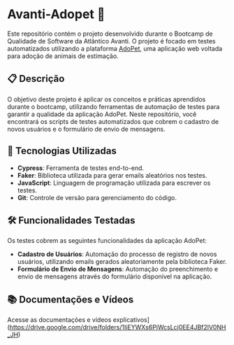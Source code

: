 # Avanti-Adopet 🐾

Este repositório contém o projeto desenvolvido durante o Bootcamp de Qualidade de Software da Atlântico Avanti. O projeto é focado em testes automatizados utilizando a plataforma [AdoPet](https://adopet-frontend-cypress.vercel.app/), uma aplicação web voltada para adoção de animais de estimação.

## 📋 Descrição

O objetivo deste projeto é aplicar os conceitos e práticas aprendidos durante o bootcamp, utilizando ferramentas de automação de testes para garantir a qualidade da aplicação AdoPet. Neste repositório, você encontrará os scripts de testes automatizados que cobrem o cadastro de novos usuários e o formulário de envio de mensagens.

## 🚀 Tecnologias Utilizadas

- **Cypress**: Ferramenta de testes end-to-end.
- **Faker**: Biblioteca utilizada para gerar emails aleatórios nos testes.
- **JavaScript**: Linguagem de programação utilizada para escrever os testes.
- **Git**: Controle de versão para gerenciamento do código.

## 🛠️ Funcionalidades Testadas

Os testes cobrem as seguintes funcionalidades da aplicação AdoPet:

- **Cadastro de Usuários**: Automação do processo de registro de novos usuários, utilizando emails gerados aleatoriamente pela biblioteca Faker.
- **Formulário de Envio de Mensagens**: Automação do preenchimento e envio de mensagens através do formulário disponível na aplicação.

## 📚 Documentações e Vídeos
Acesse as documentações e vídeos explicativos](https://drive.google.com/drive/folders/1IiEYWXs6PjWcsLcj0EE4JBf2lV0NH_JH)
